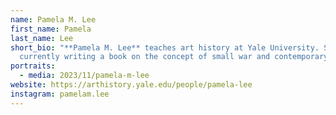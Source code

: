 ```yaml
---
name: Pamela M. Lee
first_name: Pamela
last_name: Lee
short_bio: "**Pamela M. Lee** teaches art history at Yale University. She is
  currently writing a book on the concept of small war and contemporary art."
portraits:
  - media: 2023/11/pamela-m-lee
website: https://arthistory.yale.edu/people/pamela-lee
instagram: pamelam.lee
---
```

